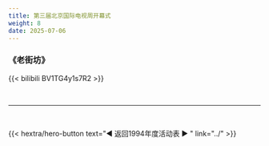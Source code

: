 ```yaml
---
title: 第三届北京国际电视周开幕式
weight: 8
date: 2025-07-06
---
```


### 《老街坊》

{{< bilibili BV1TG4y1s7R2 >}}

<br>
<hr>
<br>

{{< hextra/hero-button text="◀ 返回1994年度活动表 ▶ " link="../" >}}